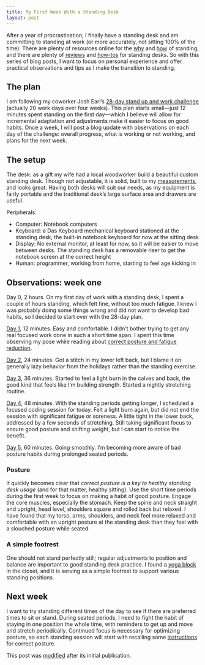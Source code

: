 ```yaml
---
title: My First Week With a Standing Desk
layout: post
---
```


After a year of procrastination, I finally have a standing desk and am committing to standing at work (or more accurately, not sitting 100% of the time). There are plenty of resources online for the [why][] and [how][] of standing, and there are plenty of [reviews][] and [how-tos][howto] for standing desks. So with this series of blog posts, I want to focus on personal experience and offer practical observations and tips as I make the transition to standing.

## The plan

I am following my coworker Josh Earl’s [28-day stand up and work challenge][challenge] (actually 20 work days over four weeks). This plan starts small—just 12 minutes spent standing on the first day—which I believe will allow for incremental adaptation and adjustments make it easier to focus on good habits. Once a week, I will post a blog update with observations on each day of the challenge: overall progress, what is working or not working, and plans for the next week.

## The setup

The desk: as a gift my wife had a local woodworker build a beautiful custom standing desk. Though not adjustable, it is solid, built to my [measurements][], and looks great. Having both desks will suit our needs, as my equipment is fairly portable and the traditional desk’s large surface area and drawers are useful.

Peripherals:

- Computer: Notebook computers
- Keyboard: a Das Keyboard mechanical keyboard stationed at the standing desk, the built-in notebook keyboard for now at the sitting desk
- Display: No external monitor, at least for now, so it will be easier to move between desks. The standing desk has a removable riser to get the notebook screen at the correct height
- Human: programmer, working from home, starting to feel age kicking in

## Observations: week one

Day 0, 2 hours. On my first day of work with a standing desk, I spent a couple of hours standing, which felt fine, without too much fatigue. I knew I was probably doing some things wrong and did not want to develop bad habits, so I decided to start over with the 28-day plan.

[Day 1][day1], 12 minutes. Easy and comfortable. I didn’t bother trying to get any real focused work done in such a short time span. I spent this time observing my pose while reading about [correct posture and fatigue reduction][fatigue].

[Day 2][day2], 24 minutes. Got a stitch in my lower left back, but I blame it on generally lazy behavior from the holidays rather than the standing exercise.

[Day 3][day3], 36 minutes. Started to feel a light burn in the calves and back, the good kind that feels like I’m building strength. Started a nightly stretching routine.

[Day 4][day4], 48 minutes. With the standing periods getting longer, I scheduled a focused coding session for today. Felt a light burn again, but did not end the session with significant fatigue or soreness. A little tight in the lower back, addressed by a few seconds of stretching. Still taking significant focus to ensure good posture and shifting weight, but I can start to notice the benefit.

[Day 5][day5], 60 minutes. Going smoothly. I’m becoming more aware of bad posture habits during prolonged seated periods.

### Posture

It quickly becomes clear that *correct posture is a key to healthy standing desk usage* (and for that matter, healthy sitting). Use the short time periods during the first week to focus on making a habit of good posture. Engage the core muscles, especially the stomach. Keep the spine and neck straight and upright, head level, shoulders square and rolled back but relaxed. I have found that my torso, arms, shoulders, and neck feel more relaxed and comfortable with an upright posture at the standing desk than they feel with a slouched posture while seated.

### A simple footrest

One should not stand perfectly still; regular adjustments to position and balance are important to good standing desk practice. I found a [yoga block][] in the closet, and it is serving as a simple footrest to support various standing positions.

## Next week

I want to try standing different times of the day to see if there are preferred times to sit or stand. During seated periods, I need to fight the habit of staying in one position the whole time, with reminders to get up and move and stretch periodically. Continued focus is necessary for optimizing posture, so each standing session will start with recalling some [instructions][fatigue] for correct posture.

<p class="post-modified">
This post was <a href="https://github.com/mmertsock/mmertsock.github.io/commits/master/{{ page.path }}">modified</a> after its initial publication.
</p>

[why]: http://haacked.com/archive/2012/07/20/code-standing-up.aspx/
[how]: http://thewirecutter.com/2012/10/how-to-stand-at-your-desk/
[reviews]: http://thewirecutter.com/reviews/the-best-standing-desks/
[howto]: http://iamnotaprogrammer.com/Ikea-Standing-desk-for-22-dollars.html
[challenge]: http://deskhacks.com/how-to-finally-make-the-switch-to-a-standing-desk/
[measurements]: http://www.wired.com/images_blogs/wiredscience/2012/09/mf-standing-deskb_f.jpg
[fatigue]: http://deskhacks.com/reduce-standing-desk-fatigue/
[yoga block]: http://www.amazon.com/Gaiam-PARENT-Yoga-Blocks/dp/B00AJFOEFS/ref=pd_sim_sg_1
[day1]: http://deskhacks.com/challenge-day-1/
[day2]: http://deskhacks.com/challenge-day-2/
[day3]: http://deskhacks.com/challenge-day-3/
[day4]: http://deskhacks.com/challenge-day-4/
[day5]: http://deskhacks.com/challenge-day-5/
